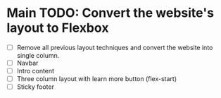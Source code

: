 # Main TODO: Convert the website's layout to Flexbox
- [ ] Remove all previous layout techniques and convert the website into single column.
- [ ] Navbar
- [ ] Intro content
- [ ] Three column layout with learn more button (flex-start)
- [ ] Sticky footer
